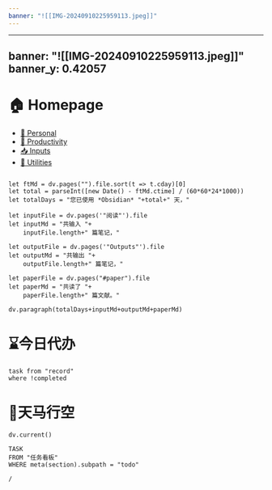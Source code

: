 ```yaml
---
banner: "![[IMG-20240910225959113.jpeg]]"
---
```

---
banner: "![[IMG-20240910225959113.jpeg]]"
banner_y: 0.42057
---
# 🏠 Homepage

- [👤 Personal](app://obsidian.md/%F0%9F%91%A4%20Personal)
- [💼 Productivity](app://obsidian.md/%F0%9F%92%BC%20Productivity)
- [📥 Inputs](app://obsidian.md/%F0%9F%93%A5%20Inputs)
- [🧰 Utilities](app://obsidian.md/%F0%9F%A7%B0%20Utilities)

```dataviewjs

let ftMd = dv.pages("").file.sort(t => t.cday)[0]
let total = parseInt([new Date() - ftMd.ctime] / (60*60*24*1000))
let totalDays = "您已使用 *Obsidian* "+total+" 天，"

let inputFile = dv.pages('"阅读"').file
let inputMd = "共输入 "+
	inputFile.length+" 篇笔记，"

let outputFile = dv.pages('"Outputs"').file
let outputMd = "共输出 "+
	outputFile.length+" 篇笔记，"

let paperFile = dv.pages("#paper").file
let paperMd = "共读了 "+
	paperFile.length+" 篇文献。"

dv.paragraph(totalDays+inputMd+outputMd+paperMd)

```
# ⌛今日代办

```dataview
task from "record"
where !completed
```


# 🎠天马行空
```dataviewjs
dv.current()
```
```dataview
TASK
FROM "任务看板"
WHERE meta(section).subpath = "todo"
```

```ActivityHistory
/
```



